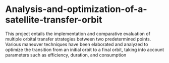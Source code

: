 # Analysis-and-optimization-of-a-satellite-transfer-orbit
This project entails the implementation and comparative evaluation of multiple orbital transfer strategies between two predetermined points. Various maneuver techniques have been elaborated and analyzed to optimize the transition from an initial orbit to a final orbit, taking into account parameters such as efficiency, duration, and consumption
